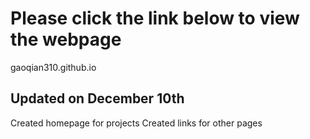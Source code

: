 # Please click the link below to view the webpage

gaoqian310.github.io


## Updated on December 10th

Created homepage for projects
Created links for other pages
